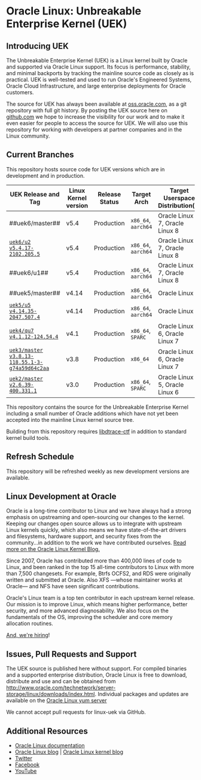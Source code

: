 # Oracle Linux: Unbreakable Enterprise Kernel (UEK)

## Introducing UEK

The Unbreakable Enterprise Kernel (UEK) is a Linux kernel built by Oracle and supported via Oracle Linux support. Its focus is performance, stability, and minimal backports by tracking the mainline source code as closely as is practical. UEK is well-tested and used to run Oracle's Engineered Systems, Oracle Cloud Infrastructure, and large enterprise deployments for Oracle customers.

The source for UEK has always been available at [oss.oracle.com](https://oss.oracle.com/git/gitweb.cgi?p=oracle/linux-uek.git;a=summary), as a git repository with full git history. By posting the UEK source here on [github.com](https://github.com/oracle/linux-uek/) we hope to increase the visibility for our work and to make it even easier for people to access the source for UEK. We will also use this repository for working with developers at partner companies and in the Linux community.

## Current Branches

This repository hosts source code for UEK versions which are in development and in production. 

| UEK Release and Tag | Linux Kernel version | Release Status | Target Arch | Target Userspace Distribution(s) |
|--------------------|-----------------------------|----------------------|-----------------|--------------------------------------------|
| ##uek6/master## | v5.4 | Production | `x86_64`, `aarch64` | Oracle Linux 7, Oracle Linux 8 |
| [`uek6/u2`](https://github.com/oracle/linux-uek/tree/uek6/u2)<br/>[`v5.4.17-2102.205.5`](https://github.com/oracle/linux-uek/tree/v5.4.17-2102.205.5) | v5.4 | Production | `x86_64`, `aarch64` | Oracle Linux 7, Oracle Linux 8 |
| ##uek6/u1## | v5.4 | Production | `x86_64`, `aarch64` | Oracle Linux 7, Oracle Linux 8 |
| ##uek5/master## | v4.14 | Production | `x86_64`, `aarch64` | Oracle Linux 7 |
| [`uek5/u5`](https://github.com/oracle/linux-uek/tree/uek5/u5)<br/>[`v4.14.35-2047.507.4`](https://github.com/oracle/linux-uek/tree/v4.14.35-2047.507.4) | v4.14 | Production | `x86_64`, `aarch64` | Oracle Linux 7 |
| [`uek4/qu7`](https://github.com/oracle/linux-uek/tree/uek4/qu7)<br/>[`v4.1.12-124.54.4`](https://github.com/oracle/linux-uek/tree/v4.1.12-124.54.4) | v4.1 | Production | `x86_64`, `SPARC` | Oracle Linux 6, Oracle Linux 7 |
| [`uek3/master`](https://github.com/oracle/linux-uek/tree/uek3/master)<br/>[`v3.8.13-118.55.1-3-g74a59d64c2aa`](https://github.com/oracle/linux-uek/tree/v3.8.13-118.55.1-3-g74a59d64c2aa) | v3.8 | Production | `x86_64` | Oracle Linux 6, Oracle Linux 7 |
| [`uek2/master`](https://github.com/oracle/linux-uek/tree/uek2/master)<br/>[`v2.6.39-400.331.1`](https://github.com/oracle/linux-uek/tree/v2.6.39-400.331.1) | v3.0 | Production | `x86_64`, `SPARC` | Oracle Linux 5, Oracle Linux 6 |


This repository contains the source for the Unbreakable Enterprise Kernel 
including a small number of Oracle additions which have not yet been accepted into the mainline 
Linux kernel source tree.

Building from this repository requires [libdtrace-ctf](https://github.com/oracle/libdtrace-ctf/) in addition to standard kernel build tools.

## Refresh Schedule

This repository will be refreshed weekly as new development versions are available.

## Linux Development at Oracle

Oracle is a long-time contributor to Linux and we have always had a strong emphasis on upstreaming and open-sourcing our changes to the kernel. Keeping our changes open source allows us to integrate with upstream Linux kernels quickly, which also means we have state-of-the-art drivers and filesystems, hardware support, and security fixes from the community...in addition to the work we have contributed ourselves. [Read more on the Oracle Linux Kernel Blog.](https://blogs.oracle.com/linuxkernel)

Since 2007, Oracle has contributed more than 400,000 lines of code to Linux, and been ranked in the top 15 all-time contributors to Linux with more than 7,500 changesets. For example, Btrfs OCFS2, and RDS were originally written and submitted at Oracle. Also XFS —whose maintainer works at Oracle— and NFS have seen significant contributions.

Oracle's Linux team is a top ten contributor in each upstream kernel release. Our mission is to improve Linux, which means higher performance, better security, and more advanced diagnosability. We also focus on the fundamentals of the OS, improving the scheduler and core memory allocation routines. 

[And, we're hiring](https://www.oracle.com/corporate/careers/index.html)!

## Issues, Pull Requests and Support

The UEK source is published here without support. For compiled binaries and a supported
enterprise distribution, Oracle Linux is free to download, distribute and use and can be obtained from http://www.oracle.com/technetwork/server-storage/linux/downloads/index.html.  Individual packages and updates are available on the [Oracle Linux yum server](https://yum.oracle.com/)

We cannot accept pull requests for linux-uek via GitHub.


## Additional Resources

* [Oracle Linux documentation](http://docs.oracle.com/en/operating-systems/linux.html)
* [Oracle Linux blog](https://blogs.oracle.com/linux/) | [Oracle Linux kernel blog](https://blogs.oracle.com/linuxkernel)
* [Twitter](https://twitter.com/oraclelinux) 
* [Facebook](https://www.facebook.com/OracleLinux/)
* [YouTube](https://www.youtube.com/user/OracleLinuxChannel/)



